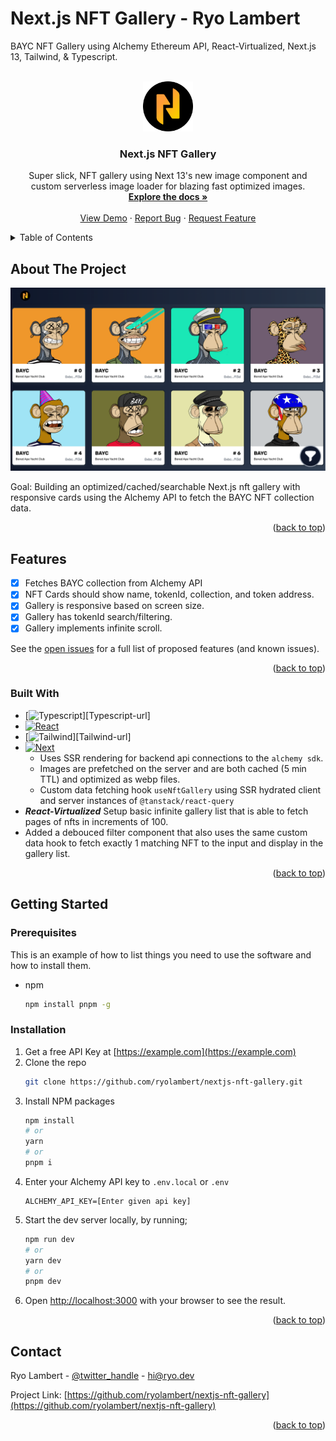 # Next.js NFT Gallery  - Ryo Lambert
BAYC NFT Gallery using Alchemy Ethereum API, React-Virtualized, Next.js 13, Tailwind, & Typescript.
<!-- PROJECT SHIELDS -->
<!--
*** I'm using markdown "reference style" links for readability.
*** Reference links are enclosed in brackets [ ] instead of parentheses ( ).
*** See the bottom of this document for the declaration of the reference variables
*** for contributors-url, forks-url, etc. This is an optional, concise syntax you may use.
*** https://www.markdownguide.org/basic-syntax/#reference-style-links
-->

<!-- PROJECT LOGO -->
<br />
<div align="center">
  <a href="https://github.com/ryolambert/nextjs-nft-gallery">
    <img src="images/nft-dot-com-logo.png" alt="Logo" width="80" heiwwwght="80">
  </a>

<h3 align="center">Next.js NFT Gallery</h3>

  <p align="center">
    Super slick, NFT gallery using Next 13's new image component and custom serverless image loader for blazing fast optimized images.
    <br />
    <a href="https://github.com/ryolambert/nextjs-nft-gallery"><strong>Explore the docs »</strong></a>
    <br />
    <br />
    <a href="https://nextjs-nft-gallery.vercel.app">View Demo</a>
    ·
    <a href="https://github.com/ryolambert/nextjs-nft-gallery/issues">Report Bug</a>
    ·
    <a href="https://github.com/ryolambert/nextjs-nft-gallery/issues">Request Feature</a>
  </p>
</div>



<!-- TABLE OF CONTENTS -->
<details>
  <summary>Table of Contents</summary>
  <ol>
    <li>
      <a href="#about-the-project">About The Project</a>
      <ul>
        <li><a href="#Features">Features</a></li>
        <li><a href="#built-with">Built With</a></li>
      </ul>
    </li>
    <li>
      <a href="#getting-started">Getting Started</a>
      <ul>
        <li><a href="#prerequisites">Prerequisites</a></li>
        <li><a href="#installation">Installation</a></li>
      </ul>
    </li>
    <li><a href="#usage">Usage</a></li>
    <li><a href="#contact">Contact</a></li>
  </ol>
</details>



<!-- ABOUT THE PROJECT -->
## About The Project

[![Product Name Screen Shot][product-screenshot]](https://nextjs-nft-gallery.vercel.app/)

Goal: Building an optimized/cached/searchable Next.js nft gallery with responsive cards using the Alchemy API to fetch the BAYC NFT collection data.

<p align="right">(<a href="#readme-top">back to top</a>)</p>



<!-- FEATURES -->
## Features

- [x] Fetches BAYC collection from Alchemy API
- [x] NFT Cards should show name, tokenId, collection, and token address.
- [x] Gallery is responsive based on screen size.
- [x] Gallery has tokenId search/filtering.
- [x] Gallery implements infinite scroll.

See the [open issues](https://github.com/ryolambert/nextjs-nft-gallery/issues) for a full list of proposed features (and known issues).

<p align="right">(<a href="#readme-top">back to top</a>)</p>


### Built With

* [![Typescript][Typescript.ts]][Typescript-url]
* [![React][React.js]][React-url]
* [![Tailwind][TailwindCSS]][Tailwind-url]
* [![Next][Next.js]][Next-url]
  * Uses SSR rendering for backend api connections to the `alchemy sdk`.
  * Images are prefetched on the server and are both cached (5 min TTL) and optimized as webp files.
  * Custom data fetching hook `useNftGallery` using SSR hydrated client and server instances of `@tanstack/react-query`
* ***React-Virtualized*** Setup basic infinite gallery list that is able to fetch pages of nfts in increments of 100.
* Added a debouced filter component that also uses the same custom data hook to fetch exactly 1 matching NFT to the input and display in the gallery list.


<p align="right">(<a href="#readme-top">back to top</a>)</p>



<!-- GETTING STARTED -->
## Getting Started

### Prerequisites

This is an example of how to list things you need to use the software and how to install them.
* npm
  ```sh
  npm install pnpm -g
  ```

### Installation

1. Get a free API Key at [https://example.com](https://example.com)
2. Clone the repo
   ```sh
   git clone https://github.com/ryolambert/nextjs-nft-gallery.git
   ```
3. Install NPM packages
   ```sh
   npm install
   # or
   yarn
   # or
   pnpm i
   ```
4. Enter your Alchemy API key to `.env.local` or `.env`
   ```dotenv
   ALCHEMY_API_KEY=[Enter given api key]
   ```
5. Start the dev server locally, by running;
   ```bash
   npm run dev
   # or
   yarn dev
   # or
   pnpm dev
   ```
6. Open [http://localhost:3000](http://localhost:3000) with your browser to see the result.

<p align="right">(<a href="#readme-top">back to top</a>)</p>




<!-- CONTACT -->
## Contact

Ryo Lambert - [@twitter_handle](https://twitter.com/twitter_handle) - hi@ryo.dev

Project Link: [https://github.com/ryolambert/nextjs-nft-gallery](https://github.com/ryolambert/nextjs-nft-gallery)

<p align="right">(<a href="#readme-top">back to top</a>)</p>



<!-- MARKDOWN LINKS & IMAGES -->
<!-- https://www.markdownguide.org/basic-syntax/#reference-style-links -->
[product-screenshot]: images/app-screenshot.png
[Next.js]: https://img.shields.io/badge/next.js-000000?style=for-the-badge&logo=nextdotjs&logoColor=white
[Next-url]: https://nextjs.org/
[React.js]: https://img.shields.io/badge/React-20232A?style=for-the-badge&logo=react&logoColor=61DAFB
[React-url]: https://reactjs.org/
[TailwindCSS]: https://img.shields.io/badge/Tailwind_CSS-38B2AC?style=for-the-badge&logo=tailwind-css&logoColor=white
[Typescript.ts]: https://img.shields.io/badge/TypeScript-007ACC?style=for-the-badge&logo=typescript&logoColor=white
